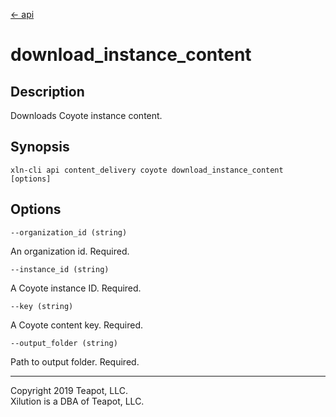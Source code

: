 [<- api](../../../api/index.md)

# download_instance_content

## Description

Downloads Coyote instance content.

## Synopsis

```
xln-cli api content_delivery coyote download_instance_content [options]
```

## Options

`--organization_id (string)`

An organization id. Required.

`--instance_id (string)`

A Coyote instance ID. Required.

`--key (string)`

A Coyote content key. Required.

`--output_folder (string)`

Path to output folder. Required.

---
Copyright 2019 Teapot, LLC.  
Xilution is a DBA of Teapot, LLC.
